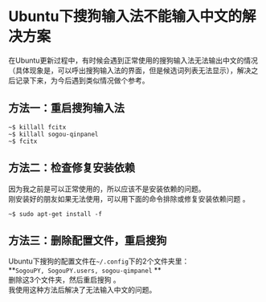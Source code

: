 # Ubuntu下搜狗输入法不能输入中文的解决方案
在Ubuntu更新过程中，有时候会遇到正常使用的搜狗输入法无法输出中文的情况（具体现象是，可以呼出搜狗输入法的界面，但是候选词列表无法显示），解决之后记录下来，为今后遇到类似情况做个参考。  
## 方法一：重启搜狗输入法  
```
~$ killall fcitx  
~$ killall sogou-qinpanel
~$ fcitx
```  
## 方法二：检查修复安装依赖  
因为我之前是可以正常使用的，所以应该不是安装依赖的问题。  
刚安装好的朋友如果无法使用，可以用下面的命令排除或修复安装依赖问题  。  
  
```  
~$ sudo apt-get install -f  
```  
## 方法三：删除配置文件，重启搜狗
Ubuntu下搜狗的配置文件在`~/.config`下的2个文件夹里：  
**`SogouPY, SogouPY.users, sogou-qimpanel`  **    
删除这3个文件夹，然后重启搜狗  。  
我使用这种方法后解决了无法输入中文的问题。
